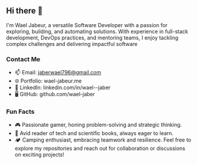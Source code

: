 ## Hi there 👋
I'm Wael Jabeur, a versatile Software Developer with a passion for exploring, building, and automating solutions. With experience in full-stack development, DevOps practices, and mentoring teams, I enjoy tackling complex challenges and delivering impactful software
### Contact Me
- 📫 Email: jaberwael796@gmail.com
- 🌐 Portfolio: wael-jabeur.me
- 💼 LinkedIn: linkedin.com/in/wael--jaber
- 🖥️ GitHub: github.com/wael-jaber
### Fun Facts
- 🎮 Passionate gamer, honing problem-solving and strategic thinking.
- 📖 Avid reader of tech and scientific books, always eager to learn.
- 🏕️ Camping enthusiast, embracing teamwork and resilience.
Feel free to explore my repositories and reach out for collaboration or discussions on exciting projects!


